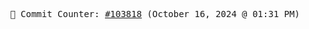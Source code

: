 <p align="center">
    <samp>
        📮 Commit Counter: <a href="https://github.com/Javascript-void0/Javascript-void0/commits/main">#103818</a> (October 16, 2024 @ 01:31 PM)
    </samp>
</p>